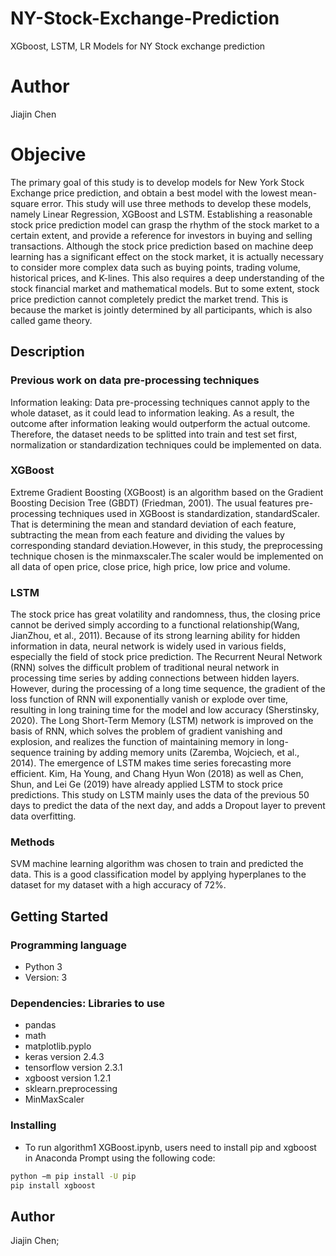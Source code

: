 # NY-Stock-Exchange-Prediction
XGboost, LSTM, LR Models for NY Stock exchange prediction

# Author
Jiajin Chen

# Objecive

The primary goal of this study is to develop models for New York Stock Exchange price prediction, and obtain a best model with the lowest mean-square error. This study will use three methods to develop these models, namely Linear
Regression, XGBoost and LSTM. Establishing a reasonable stock price prediction model can grasp the rhythm of the stock market to a certain extent, and
provide a reference for investors in buying and selling transactions. Although
the stock price prediction based on machine deep learning has a significant effect on the stock market, it is actually necessary to consider more complex data
such as buying points, trading volume, historical prices, and K-lines. This also
requires a deep understanding of the stock financial market and mathematical
models. But to some extent, stock price prediction cannot completely predict
the market trend. This is because the market is jointly determined by all participants, which is also called game theory.

## Description

###  Previous work on data pre-processing techniques
Information leaking: Data pre-processing techniques cannot apply to the whole dataset, as it could lead to information leaking. As a result, the outcome after information leaking would outperform the actual outcome. Therefore, the dataset needs
to be splitted into train and test set first, normalization or standardization techniques could be implemented on data.

### XGBoost
Extreme Gradient Boosting (XGBoost) is an algorithm based on the Gradient
Boosting Decision Tree (GBDT) (Friedman, 2001).
The usual features pre-processing techniques used in XGBoost is standardization, standardScaler. That is determining the mean and standard deviation of each feature, subtracting the mean from each feature and dividing the values
by corresponding standard deviation.However, in this study, the preprocessing technique chosen is the minmaxscaler.The scaler would be implemented on all data of open price, close price, high
price, low price and volume.

### LSTM
The stock price has great volatility and randomness, thus, the closing price cannot be derived simply according to a functional relationship(Wang, JianZhou, et al., 2011). Because of its strong learning ability for hidden information in data, neural network is widely used in various fields, especially the field of
stock price prediction. The Recurrent Neural Network (RNN) solves the difficult problem of traditional neural network in processing time series by adding connections between hidden layers. However, during the processing of a long
time sequence, the gradient of the loss function of RNN will exponentially vanish or explode over time, resulting in long training time for the model and low accuracy (Sherstinsky, 2020).
The Long Short-Term Memory (LSTM) network is improved on the basis of RNN, which solves the problem of gradient vanishing and explosion, and realizes the function of maintaining memory in long-sequence training by adding
memory units (Zaremba, Wojciech, et al., 2014). The emergence of LSTM makes time series forecasting more efficient. Kim, Ha Young, and Chang Hyun Won
(2018) as well as Chen, Shun, and Lei Ge (2019) have already applied LSTM to stock price predictions.
This study on LSTM mainly uses the data of the previous 50 days to predict the data of the next day, and adds a Dropout layer to prevent data overfitting.




### Methods
SVM machine learning algorithm was chosen to train and predicted the data. This is a good classification model by applying hyperplanes to the dataset for my dataset with a high accuracy of 72%. 


## Getting Started

### Programming language
* Python 3
* Version: 3

### Dependencies: Libraries to use 

* pandas
* math
* matplotlib.pyplo
* keras version 2.4.3
* tensorflow version 2.3.1
* xgboost version 1.2.1
* sklearn.preprocessing
* MinMaxScaler


### Installing

* To run algorithm1 XGBoost.ipynb, users need to install
pip and xgboost in Anaconda Prompt using the following code:

```bash
python −m pip install -U pip
pip install xgboost
```


## Author

Jiajin Chen;


